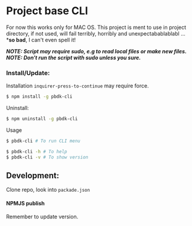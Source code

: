 # Project base CLI

For now this works only for MAC OS.
This project is ment to use in project directory, if not used, will fail terribly, horribly and unexpectabablablabl ... ***so bad**, I can't even spell it!

***NOTE: Script may require sudo, e.g to read local files or make new files.***   
***NOTE: Don't run the script with sudo unless you sure.***

### Install/Update: 
Installation `inquirer-press-to-continue` may require force.
```bash
$ npm install -g pbdk-cli
```

Uninstall: 

```bash
$ npm uninstall -g pbdk-cli
```

Usage

```bash
$ pbdk-cli # To run CLI menu

$ pbdk-cli -h # To help
$ pbdk-cli -v # To show version
```

## Development: 

Clone repo, look into `packade.json`

#### NPMJS publish
Remember to update version.
